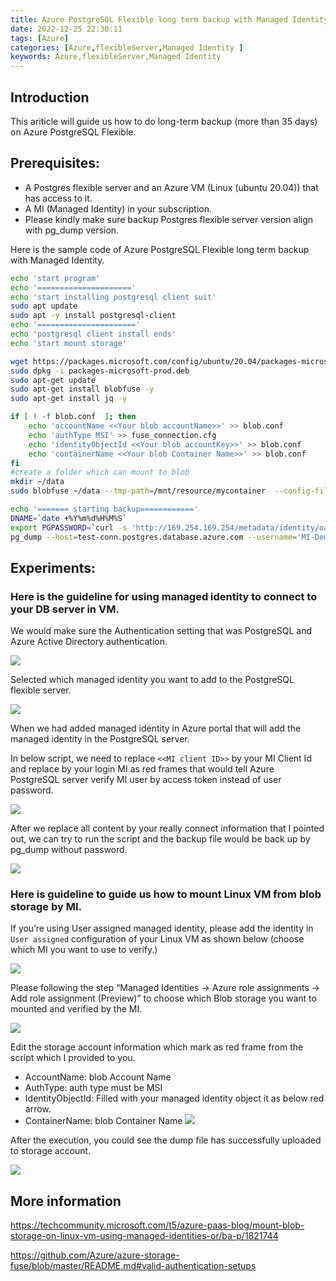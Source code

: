 ```yaml
---
title: Azure PostgreSQL Flexible long term backup with Managed Identity 
date: 2022-12-25 22:30:11
tags: [Azure]
categories: [Azure,flexibleServer,Managed Identity ]
keywords: Azure,flexibleServer,Managed Identity 
---
```


## Introduction 

This ariticle will guide us how to do long-term backup (more than 35 days) on Azure PostgreSQL Flexible.

## Prerequisites:

* A Postgres flexible server and an Azure VM (Linux (ubuntu 20.04)) that has access to it.
* A MI (Managed Identity) in your subscription.
* Please kindly make sure backup Postgres flexible server version align with pg_dump version.

Here is the sample code of Azure PostgreSQL Flexible long term backup with Managed Identity.

```bash
echo 'start program'
echo '====================='
echo 'start installing postgresql client suit'
sudo apt update
sudo apt -y install postgresql-client
echo '======================'
echo 'postgresql client install ends'
echo 'start mount storage'

wget https://packages.microsoft.com/config/ubuntu/20.04/packages-microsoft-prod.deb
sudo dpkg -i packages-microsoft-prod.deb
sudo apt-get update
sudo apt-get install blobfuse -y
sudo apt-get install jq -y

if [ ! -f blob.conf  ]; then
    echo 'accountName <<Your blob accountName>>' >> blob.conf 
	echo 'authType MSI' >> fuse_connection.cfg
	echo 'identityObjectId <<Your blob accountKey>>' >> blob.conf 
	echo 'containerName <<Your blob Container Name>>' >> blob.conf 
fi
#create a folder which can mount to blob
mkdir ~/data
sudo blobfuse ~/data --tmp-path=/mnt/resource/mycontainer  --config-file=./blob.conf -o attr_timeout=240 -o entry_timeout=240 -o negative_timeout=120

echo '======= starting backup============'
DNAME=`date +%Y%m%d%H%M%S`
export PGPASSWORD=`curl -s 'http://169.254.169.254/metadata/identity/oauth2/token?api-version=2018-02-01&resource=https%3A%2F%2Fossrdbms-aad.database.windows.net&client_id=<<MI client ID>>' -H Metadata:true | jq -r .access_token`
pg_dump --host=test-conn.postgres.database.azure.com --username='MI-Demo' -Fc -c  testdb > ~/data/dump$DNAME.sql
```

## Experiments:

### Here is the guideline for using managed identity to connect to your DB server in VM.
 
We would make sure the Authentication setting that was PostgreSQL and Azure Active Directory authentication.

![](https://i.imgur.com/BVNlWCx.png)

Selected which managed identity you want to add to the PostgreSQL flexible server.
 
![](https://i.imgur.com/61LOp1w.png)

When we had added managed identity in Azure portal that will add the managed identity in the PostgreSQL server.
 
In below script, we need to replace `<<MI client ID>>` by your MI Client Id and replace by your login MI as red frames that would tell Azure PostgreSQL server verify MI user by access token instead of user password.

![](https://i.imgur.com/r8IBDz8.png)

 
After we replace all content by your really connect information that I pointed out, we can try to run the script and the backup file would be back up by pg_dump without password.

![](https://i.imgur.com/qhOIDsV.png)

### Here is guideline to guide us how to mount Linux VM from blob storage by MI.
 
If you’re using User assigned managed identity, please add the identity in `User assigned` configuration of your Linux VM as shown below (choose which MI you want to use to verify.)

![](https://i.imgur.com/BgKLeeS.png)

Please following the step “Managed Identities -> Azure role assignments -> Add role assignment (Preview)” to choose which Blob storage you want to mounted and verified by the MI.

![](https://i.imgur.com/1Tpvopj.png)

Edit the storage account information which mark as red frame from the script which I provided to you.

* AccountName: blob Account Name
* AuthType: auth type must be MSI
* IdentityObjectId: Filled with your managed identity object it as below red arrow.
* ContainerName: blob Container Name
![](https://i.imgur.com/cJLGI1i.png)

After the execution, you could see the dump file has successfully uploaded to storage account.

![](https://i.imgur.com/ROSZvsp.png)

## More information
 
https://techcommunity.microsoft.com/t5/azure-paas-blog/mount-blob-storage-on-linux-vm-using-managed-identities-or/ba-p/1821744
 
https://github.com/Azure/azure-storage-fuse/blob/master/README.md#valid-authentication-setups
